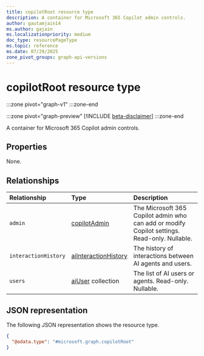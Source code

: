 ```yaml
---
title: copilotRoot resource type
description: A container for Microsoft 365 Copilot admin controls.
author: gautamjain14
ms.author: gajain
ms.localizationpriority: medium
doc_type: resourcePageType
ms.topic: reference
ms.date: 07/29/2025
zone_pivot_groups: graph-api-versions
---
```


# copilotRoot resource type

<!-- cSpell:ignore gautamjain14 gajain -->
:::zone pivot="graph-v1"
:::zone-end

:::zone pivot="graph-preview"
[!INCLUDE [beta-disclaimer](../includes/beta-disclaimer.md)]
:::zone-end

A container for Microsoft 365 Copilot admin controls.

## Properties

None.

## Relationships

| Relationship         | Type                                                                                        | Description                                                                                  |
|:---------------------|:--------------------------------------------------------------------------------------------|:---------------------------------------------------------------------------------------------|
| `admin`              | [copilotAdmin](../admin-settings/resources/copilotadmin.md)                                 | The Microsoft 365 Copilot admin who can add or modify Copilot settings. Read-only. Nullable. |
| `interactionHistory` | [aiInteractionHistory](../ai-services/interaction-export/resources/aiinteractionhistory.md) | The history of interactions between AI agents and users.                                     |
| `users`              | [aiUser](aiuser.md) collection                                                              | The list of AI users or agents. Read-only. Nullable.                                         |

## JSON representation

The following JSON representation shows the resource type.

``` json
{
  "@odata.type": "#microsoft.graph.copilotRoot"
}
```
